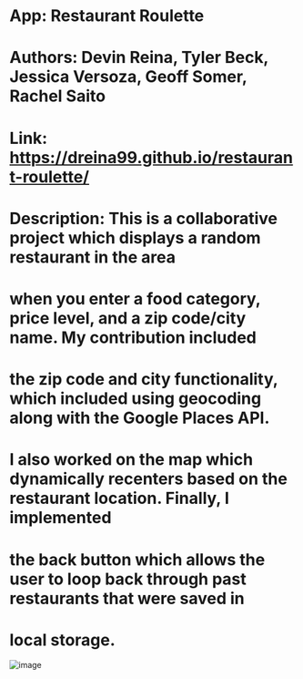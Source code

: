 # App: Restaurant Roulette
# Authors: Devin Reina, Tyler Beck, Jessica Versoza, Geoff Somer, Rachel Saito
# Link: https://dreina99.github.io/restaurant-roulette/
# Description: This is a collaborative project which displays a random restaurant in the area
# when you enter a food category, price level, and a zip code/city name. My contribution included
# the zip code and city functionality, which included using geocoding along with the Google Places API. 
# I also worked on the map which dynamically recenters based on the restaurant location. Finally, I implemented
# the back button which allows the user to loop back through past restaurants that were saved in 
# local storage.
![image](https://user-images.githubusercontent.com/32178142/153779357-84ab0dde-c518-4372-b4d4-722b425c93ad.PNG)
